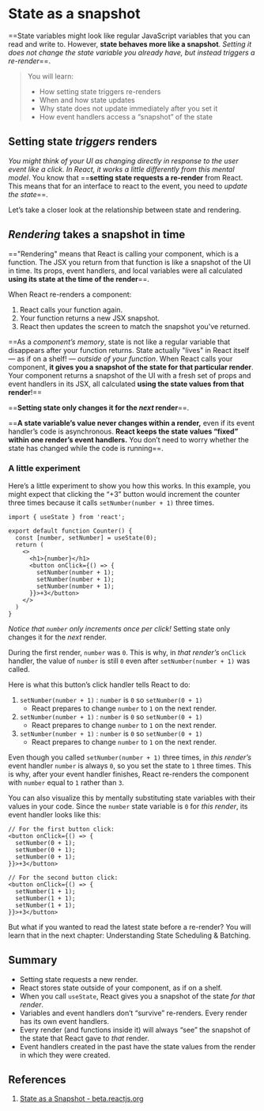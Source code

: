 # State as a snapshot

==State variables might look like regular JavaScript variables that you can read and write to. However, **state behaves more like a snapshot**. _Setting it does not change the state variable you already have, but instead triggers a re-render_==.

>You will learn:
>
>- How setting state triggers re-renders
>- When and how state updates
>- Why state does not update immediately after you set it
>- How event handlers access a “snapshot” of the state

## Setting state _triggers_ renders 

_You might think of your UI as changing directly in response to the user event like a click. In React, it works a little differently from this mental model_. You know that ==**setting state requests a re-render** from React. This means that for an interface to react to the event, you need to *update the state*==.

Let’s take a closer look at the relationship between state and rendering.

## _Rendering_ takes a snapshot in time 

=="Rendering" means that React is calling your component, which is a function. The JSX you return from that function is like a snapshot of the UI in time. Its props, event handlers, and local variables were all calculated **using its state at the time of the render**==.

When React re-renders a component:

1. React calls your function again.
2. Your function returns a new JSX snapshot.
3. React then updates the screen to match the snapshot you’ve returned.

==As a _component’s memory_, state is not like a regular variable that disappears after your function returns. State actually "lives" in React itself — as if on a shelf! — _outside of your function_. When React calls your component, **it gives you a snapshot of the state for that particular render**. Your component returns a snapshot of the UI with a fresh set of props and event handlers in its JSX, all calculated **using the state values from that render**!==

==**Setting state only changes it for the _next_ render**==.

==**A state variable’s value never changes within a render,** even if its event handler’s code is asynchronous. **React keeps the state values “fixed” within one render’s event handlers.** You don’t need to worry whether the state has changed while the code is running==.

### A little experiment

Here’s a little experiment to show you how this works. In this example, you might expect that clicking the “+3” button would increment the counter three times because it calls `setNumber(number + 1)` three times.

```react
import { useState } from 'react';

export default function Counter() {
  const [number, setNumber] = useState(0);
  return (
    <>
      <h1>{number}</h1>
      <button onClick={() => {
        setNumber(number + 1);
        setNumber(number + 1);
        setNumber(number + 1);
      }}>+3</button>
    </>
  )
}
```

_Notice that `number` only increments once per click!_ Setting state only changes it for the _next_ render. 

During the first render, `number` was `0`. This is why, in *that render’s* `onClick` handler, the value of `number` is still `0` even after `setNumber(number + 1)` was called.

Here is what this button’s click handler tells React to do:

1. `setNumber(number + 1)` : `number` is `0` so `setNumber(0 + 1)`
   - React prepares to change `number` to `1` on the next render.
2. `setNumber(number + 1)` : `number` is `0` so `setNumber(0 + 1)` 
   - React prepares to change `number` to `1` on the next render.
3. `setNumber(number + 1)` : `number` is `0` so `setNumber(0 + 1)` 
   - React prepares to change `number` to `1` on the next render.

Even though you called `setNumber(number + 1)` three times, in *this render’s* event handler `number` is always `0`, so you set the state to `1` three times. This is why, after your event handler finishes, React re-renders the component with `number` equal to `1` rather than `3`.

You can also visualize this by mentally substituting state variables with their values in your code. Since the `number` state variable is `0` for *this render*, its event handler looks like this:

```react
// For the first button click:
<button onClick={() => {
  setNumber(0 + 1);
  setNumber(0 + 1);
  setNumber(0 + 1);
}}>+3</button>

// For the second button click:
<button onClick={() => {
  setNumber(1 + 1);
  setNumber(1 + 1);
  setNumber(1 + 1);
}}>+3</button>
```

But what if you wanted to read the latest state before a re-render? You will learn that in the next chapter: Understanding State Scheduling & Batching.

## Summary

- Setting state requests a new render.
- React stores state outside of your component, as if on a shelf.
- When you call `useState`, React gives you a snapshot of the state *for that render*.
- Variables and event handlers don’t “survive” re-renders. Every render has its own event handlers.
- Every render (and functions inside it) will always “see” the snapshot of the state that React gave to *that* render.
- Event handlers created in the past have the state values from the render in which they were created.

## References

1. [State as a Snapshot - beta.reactjs.org](https://beta.reactjs.org/learn/state-as-a-snapshot)